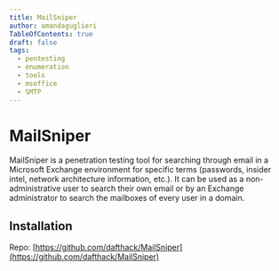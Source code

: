```yaml
---
title: MailSniper
author: amandaguglieri
TableOfContents: true
draft: false
tags:
  - pentesting
  - enumeration
  - tools
  - msoffice
  - SMTP
---
```

# MailSniper

MailSniper is a penetration testing tool for searching through email in a Microsoft Exchange environment for specific terms (passwords, insider intel, network architecture information, etc.). It can be used as a non-administrative user to search their own email or by an Exchange administrator to search the mailboxes of every user in a domain.

## Installation

Repo: [https://github.com/dafthack/MailSniper](https://github.com/dafthack/MailSniper)